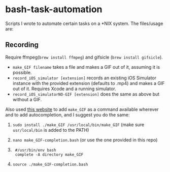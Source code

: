 # bash-task-automation

Scripts I wrote to automate certain tasks on a *NIX system. The files/usage are:

## Recording

Require ffmpeg(`brew install ffmpeg`) and gifsicle (`brew install gifsicle`).

* `make_GIF filename` takes a file and makes a GIF out of it, assuming it is possible.
* `record_iOS_simulator [extension]` records an existing iOS Simulator instance with the provided extension (defaults to .mp4) and makes a GIF out of it. Requires Xcode and a running simulator.
* `record_iOS_simulatorNO-GIF [extension]` does the same as above but without a GIF.

Also used [this website](https://iridakos.com/programming/2018/03/01/bash-programmable-completion-tutorial) to add `make_GIF` as a command available wherever and to add autocompletion, and I suggest you do the same:

1. `sudo install ./make_GIF /usr/local/bin/make_GIF` (make sure `usr/local/bin` is added to the PATH)

2. `nano make_GIF-completion.bash` (or use the one provided in this repo)

3. ```
    #/usr/bin/env bash
    complete -A directory make_GIF
    ```
4. `source ./make_GIF-completion.bash`
